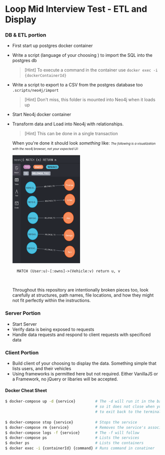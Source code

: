 # Loop Mid Interview Test - ETL and Display

### DB & ETL portion
- First start up postgres docker container
- Write a script (language of your choosing ) to import the SQL into the postgres db
  > [Hint] To execute a command in the container use `docker exec -i {dockerContainerId}`
- Write a script to export to a CSV from the postgres database too `.scripts/neo4j/import`
  > [Hint] Don't miss, this folder is mounted into Neo4j when it loads up
- Start Neo4j docker container
- Transform data and Load into Neo4j with relationships.
  > [Hint] This can be done in a single transaction

  When you're done it should look _something_ like:
  <span style="font-size:10px">_The following is a visualization with the neo4j browser, not your expected UI:_</span></br>
  
  <img src="./Neo4J.png" width=220 height=350 />
  <br/>
  
  ```
    MATCH (User:u)-[:owns]->(Vehicle:v) return u, v
  ```
  <br/>

  Throughout this repository are intentionally broken pieces too, look carefully at structures, path names, file locations, and how they might not fit perfectly within the instructions. 

### Server Portion
- Start Server
- Verify data is being exposed to requests
- Handle data requests and respond to client requests with specificed data

### Client Portion
- Build client of your choosing to display the data. Something simple that lists users, and their vehicles
- Using frameworks is permitted here but not required. Either VanillaJS or a Framework, no jQuery or libaries will be accepted.


#### **Docker Cheat Sheet**
```bash
$ docker-compose up -d {service}         # The -d will run it in the background,
                                         # so it does not close when you attempt
                                         # to exit back to the terminal

$ docker-compose stop {service}          # Stops the service
$ docker-compose rm {service}            # Removes the service's associated container
$ docker-compose logs -f {service}       # The -f will follow
$ docker-compose ps                      # Lists the services
$ docker ps                              # Lists the containers
$ docker exec -i {containerId} {command} # Runs command in conatiner
```      